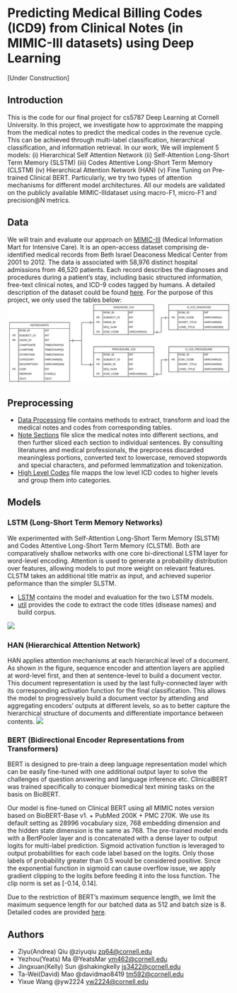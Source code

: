 # Predicting Medical Billing Codes (ICD9) from Clinical Notes (in MIMIC-III datasets) using Deep Learning

[Under Construction]

## Introduction
This is the code for our final project for cs5787 Deep Learning at Cornell University. In this project, we investigate how to approximate the mapping from the medical notes to predict the medical codes in the revenue cycle. This can be achieved through multi-label classification, hierarchical classification, and information retrieval. In our work, We will implement 5 models: (i) Hierarchical Self Attention Network (ii) Self-Attention Long-Short Term Memory (SLSTM) (iii) Codes Attentive Long-Short Term Memory (CLSTM) (iv) Hierarchical Attention Network (HAN) (v) Fine Tuning on Pre-trained Clinical BERT.
Particularly, we try two types of attention mechanisms for different model architectures. All our models are validated on the publicly available MIMIC-IIIdataset using macro-F1, micro-F1 and precision@N metrics.

## Data
We will train and evaluate our approach on [MIMIC-III](https://www.nature.com/articles/sdata201635) (Medical Information Mart for Intensive Care). It is an open-access dataset comprising de-identified medical records from Beth Israel Deaconess Medical Center from 2001 to 2012. The data is associated with 58,976 distinct hospital admissions from 46,520 patients. Each record describes the diagnoses and procedures during a patient’s stay, including basic structured information, free-text clinical notes, and ICD-9 codes tagged by humans. A detailed description of the dataset could be found [here](https://mimic.physionet.org/). For the purpose of this project, we only used the tables below:
![Data Schema](./imgs/Schema.png)

## Preprocessing
- [Data Processing](./Preprocess/data_processing.ipynb) file contains methods to extract, transform and load the medical notes and codes from corresponding tables. 
- [Note Sections](./Preprocess/note_sections.ipynb) file slice the medical notes into different sections, and then further sliced each section to individual sentences. By consulting literatures and medical professionals, the preprocess discarded meaningless portions, converted text to lowercase, removed stopwords and special characters, and peformed lemmatization and tokenization.
- [High Level Codes](./Preprocess/high_lvl_codes.ipynb) file mapps the low level ICD codes to higher levels and group them into categories.

## Models

### LSTM (Long-Short Term Memory Networks)
We experimented with Self-Attention Long-Short Term Memory (SLSTM) and Codes Attentive Long-Short Term Memory (CLSTM). Both are comparatively shallow networks with one core bi-directional LSTM layer for word-level encoding. Attention is used to generate a probability distribution over features, allowing models to put more weight on relevant features.
CLSTM takes an additional title matrix as input, and achieved superior peformance than the simpler SLSTM.
- [LSTM](./LSTM/LSTM.ipynb) contains the model and evaluation for the two LSTM models.
- [util](./LSTM/util.py) provides the code to extract the code titles (disease names) and build corpus.

<img src="https://github.com/ziyuqiu/icd_prediction/blob/master/imgs/LSTM.png" width="500">

### HAN (Hierarchical Attention Network)
HAN applies attention mechanisms at each hierarchical level of a document. As shown in the figure, sequence encoder and attention layers are applied at word-level first, and then at sentence-level to build a document vector. This document representation is used by the last fully-connected layer with its corresponding activation function for the final classification. This allows the model to progressively build a document vector by attending and aggregating encoders’ outputs at different levels, so as to better capture the hierarchical structure of documents and differentiate importance between contents.
<img src="https://github.com/ziyuqiu/icd_prediction/blob/master/imgs/HAN.png" width="400">


### BERT (Bidirectional Encoder Representations from Transformers)
BERT is designed to pre-train a deep language representation model which can be easily fine-tuned with one additional output layer to solve the challenges of question answering and language inference etc. ClinicalBERT was trained specifically to conquer biomedical text mining tasks on the basis on BioBERT.

Our model is fine-tuned on Clinical BERT using all MIMIC notes version based on BioBERT-Base v1. + PubMed 200K + PMC 270K. We use its default setting as 28996 vocabulary size, 768 embedding dimension and the hidden state dimension is the same as 768. The pre-trained model ends with a BertPooler layer and is concatenated with a dense layer to output logits for multi-label prediction. Sigmoid activation function is leveraged to output probabilities for each code label based on the logits. Only those labels of probability greater than 0.5 would be considered positive. Since the exponential function in sigmoid can cause overflow issue, we apply gradient clipping to the logits before feeding it into the loss function. The clip norm is set as [-0.14, 0.14]. 

Due to the restriction of BERT’s maximum sequence length, we limit the maximum sequence length for our batched data as 512 and batch size is 8. Detailed codes are provided [here](./BERT/).


## Authors

- Ziyu(Andrea) Qiu @ziyuqiu zq64@cornell.edu
- Yezhou(Yeats) Ma @YeatsMar ym462@cornell.edu
- Jingxuan(Kelly) Sun @shakingkelly js3422@cornell.edu
- Ta-Wei(David) Mao @davidmao8419 tm592@cornell.edu
- Yixue Wang @yw2224 yw2224@cornell.edu


